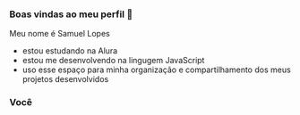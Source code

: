 ### Boas vindas ao meu perfil 💙

Meu nome é Samuel Lopes 

- estou estudando na Alura
- estou me desenvolvendo na lingugem JavaScript
- uso esse espaço para minha organização e compartilhamento dos meus projetos desenvolvidos

### Você 
